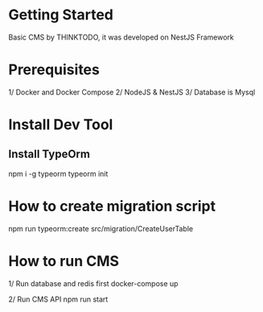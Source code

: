 # Getting Started
Basic CMS by THINKTODO, it was developed on NestJS Framework

# Prerequisites
1/ Docker and Docker Compose
2/ NodeJS & NestJS
3/ Database is Mysql

# Install Dev Tool
## Install TypeOrm
npm i -g typeorm
typeorm init

# How to create migration script 
npm run typeorm:create src/migration/CreateUserTable

# How to run CMS
1/ Run database and redis first
docker-compose up

2/ Run CMS API
npm run start
